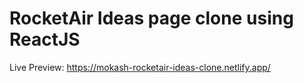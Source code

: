 # RocketAir Ideas page clone using ReactJS

Live Preview: https://mokash-rocketair-ideas-clone.netlify.app/

